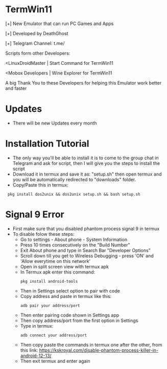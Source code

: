 # TermWin11
[+] New Emulator that can run PC Games and Apps

[+] Developed by DeathGhost

[+] Telegram Channel: t.me/

Scripts form other Developers:

<LinuxDroidMaster | Start Command for TermWin11

<Mobox Developers | Wine Explorer for TermWin11

A big Thank You to these Developers for helping this Emulator work better and faster

# Updates 
- There will be new Updates every month

# Installation Tutorial
- The only way you'll be able to install it is to come to the group chat in Telegram and ask for script, then I will give you the steps to install the script
- Download it in termux and save it as: "setup.sh" then open termux and you will be automatically redirected to "downloads" folder.
- Copy/Paste this in termux:
```
 pkg install dos2unix && dos2unix setup.sh && bash setup.sh
```

# Signal 9 Error
 - First make sure that you disabled phantom process signal 9 in termux
 - To disable folow these steps:
     - Go to settings - About phone - System Information
     - Press 10 times consecutively on the "Build Number"
     - Exit About phone and type in Search Bar "Developer Options"
     - Scroll down till you get to Wireless Debugging - press 'ON' and 'Allow everytime on this network'
     - Open in split screen view with termux apk
     - In Termux apk enter this command:
       ```
       pkg install android-tools
       ```
     - Then in Settings select option to pair with code
     - Copy address and paste in termux like this:
       ```
       adb pair your address/port
       ```
     - Then enter pairing code shown in Settings app
     - Then copy address/port from the first option in Settings
     - Type in termux:
       ```
       adb connect your address/port
       ```
     - Then copy paste the commands in termux one after the other, from this link: https://kskroyal.com/disable-phantom-process-killer-in-android-12-13/
     - Then exit termux and enter again
